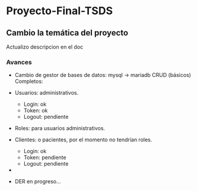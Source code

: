 # Proyecto-Final-TSDS
## Cambio la temática del proyecto
Actualizo descripcion en el doc 
### Avances
- Cambio de gestor de bases de datos: mysql -> mariadb
CRUD (básicos) Completos:
- Usuarios: administrativos.
    - Login: ok
    - Token: ok
    - Logout: pendiente
- Roles: para usuarios administrativos.
- Clientes: o pacientes, por el momento no tendrían roles. 
    - Login: ok
    - Token: pendiente
    - Logout: pendiente
- 

- DER en progreso...